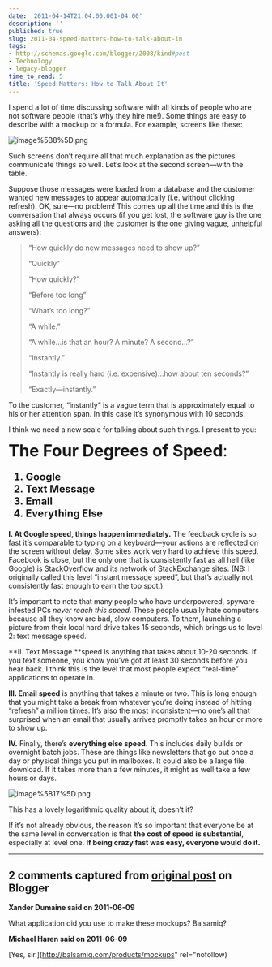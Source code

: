 ```yaml
---
date: '2011-04-14T21:04:00.001-04:00'
description: ''
published: true
slug: 2011-04-speed-matters-how-to-talk-about-in
tags:
- http://schemas.google.com/blogger/2008/kind#post
- Technology
- legacy-blogger
time_to_read: 5
title: 'Speed Matters: How to Talk About It'
---
```



I spend a lot of time discussing software with all kinds of people who are not software people (that’s why they hire me!). Some things are easy to describe with a mockup or a formula. For example, screens like these:  

![image%5B8%5D.png](image%5B8%5D.png)

Such screens don’t require all that much explanation as the pictures communicate things so well. Let’s look at the second screen—with the table. 

Suppose those messages were loaded from a database and the customer wanted new messages to appear automatically (i.e. without clicking refresh). OK, sure—no problem! This comes up all the time and this is the conversation that always occurs (if you get lost, the software guy is the one asking all the questions and the customer is the one giving vague, unhelpful answers):
<blockquote> 

“How quickly do new messages need to show up?”  

“Quickly”  

“How quickly?”  

“Before too long”  

“What’s too long?”  

“A while.”  

“A while…is that an hour? A minute? A second…?”  

“Instantly.”  

“Instantly is really hard (i.e. expensive)…how about ten seconds?”  

“Exactly—instantly.”
</blockquote>

To the customer, “instantly” is a vague term that is approximately equal to his or her attention span. In this case it’s synonymous with 10 seconds. 

I think we need a new scale for talking about such things. I present to you:

<font size="6">**The Four Degrees of Speed**:</font>  <ol style="font-size: 20px; font-weight: bold;">   <li>Google </li>    <li>Text Message </li>    <li>Email </li>    <li>Everything Else </li> </ol>

**I. At Google speed, things happen immediately.** The feedback cycle is so fast it’s comparable to typing on a keyboard—your actions are reflected on the screen without delay. Some sites work very hard to achieve this speed. Facebook is close, but the only one that is consistently fast as all hell (like Google) is [StackOverflow](http://stackoverflow.com/) and its network of [StackExchange sites](http://stackexchange.com/). (NB: I originally called this level “instant message speed”, but that’s actually not consistently fast enough to earn the top spot.)

It’s important to note that many people who have underpowered, spyware-infested PCs *never reach this speed*. These people usually hate computers because all they know are bad, slow computers. To them, launching a picture from their local hard drive takes 15 seconds, which brings us to level 2: text message speed.

**II. Text Message **speed is anything that takes about 10-20 seconds. If you text someone, you know you’ve got at least 30 seconds before you hear back. I think this is the level that most people expect “real-time” applications to operate in.

**III. Email speed** is anything that takes a minute or two. This is long enough that you might take a break from whatever you’re doing instead of hitting “refresh” a million times. It’s also the most inconsistent—no one’s all that surprised when an email that usually arrives promptly takes an hour or more to show up.

**IV.** Finally, there’s **everything else speed**. This includes daily builds or overnight batch jobs. These are things like newsletters that go out once a day or physical things you put in mailboxes. It could also be a large file download. If it takes more than a few minutes, it might as well take a few hours or days.

![image%5B17%5D.png](image%5B17%5D.png)

This has a lovely logarithmic quality about it, doesn’t it?

If it’s not already obvious, the reason it’s so important that everyone be at the same level in conversation is that **the cost of speed is substantial**, especially at level one. **If being crazy fast was easy, everyone would do it.**

---

## 2 comments captured from [original post](https://blog.wassupy.com/2011/04/speed-matters-how-to-talk-about-in.html) on Blogger

**Xander Dumaine said on 2011-06-09**

What application did you use to make these mockups? Balsamiq?

**Michael Haren said on 2011-06-09**

[Yes, sir.](http://balsamiq.com/products/mockups" rel="nofollow)

